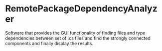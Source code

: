 # RemotePackageDependencyAnalyzer
Software that provides the GUI functionality of finding files and type dependencies between set of .cs files and find the strongly connected components and finally display the results.
